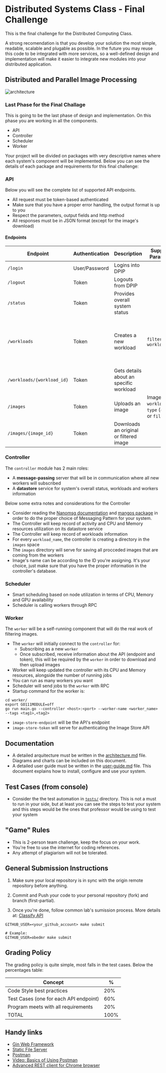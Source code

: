 Distributed Systems Class - Final Challenge
===========================================

This is the final challenge  for the Distributed Computing Class.

A strong recomendation is that you develop your solution the most simple, readable, scalable and plugable as possible. In the future you may reuse this code to
be integrated with  more services, so a well-defined design and implementation will make it easier to integrate new modules into your distributed application.

Distributed and Parallel Image Processing
-----------------------------------------

![architecture](images/architecture.png)

### Last Phase for the Final Challage
This is going to be the last phase of design and implementation.
On this phase you are working in all the components.
- API
- Controller
- Scheduler
- Worker

Your project will be divided on packages with very descriptive names where each system's component will be implemented.
Below you can see the details of each package and requirements for this final challenge:

### API
Below you will see the complete list of supported API endpoints.

  - All request must be token-based authenticated
  - Make sure that you have a proper error handling, the output format is up to you
  - Respect the parameters, output fields and http method
  - All responses must be in JSON format (except for the image's download)

#### Endpoints
| Endpoint                   | Authentication | Description                             | Supported Parameters      | JSON Response fields                                                                                                                                                                 | HTTP Method |
|----------------------------|----------------|-----------------------------------------|---------------------------|--------------------------------------------------------------------------------------------------------------------------------------------------------------------------------------|-------------|
| `/login`                   | User/Password  | Logins into DPIP                        |                           | `user`, `token`                                                                                                                                                                      | POST        |
| `/logout`                  | Token          | Logouts from DPIP                       |                           | `logout_message`                                                                                                                                                                     | DELETE      |
| `/status`                  | Token          | Provides overall system status          |                           | `system_name`, `server_time`, `active_workloads`(array)                                                                                                                              | GET         |
| `/workloads`               | Token          | Creates a new workload                  | `filter`, `workload_name` | `workload_id`, `filter` (`grayscale`, or `blur`), `workload_name`, `status` (`scheduling`, `running`, `completed`), `running_jobs` (integer), `filtered_images` (images - IDs array) | POST        |
| `/workloads/{workload_id}` | Token          | Gets details about an specific workload |                           | Same data as previous endpoint ^^                                                                                                                                                    | GET         |
| `/images`                  | Token          | Uploads an image                        | Image file, `workload_id`, `type` (`orginal` or `filtered`) | `workload_id`, `image_id`, `type` (`orginal` or `filtered`)                                                                                                                          | POST        |
| `/images/{image_id}`       | Token          | Downloads an original or filtered image |                           |                                                                                                                                                                                      | GET         |


### Controller

The `controller` module has 2 main roles:

- A **message-passing** server that will be in communication where all new workers will subscribed
- A **datastore** service for system's overall status, workloads and workers information

Below some extra notes and considerations for the Controller

  - Consider reading the [Nanomsg documentation](https://nanomsg.org/gettingstarted/index.html) and [mangos package](https://github.com/nanomsg/mangos) in order to do the proper choice of Messaging Pattern for your system.
  - The Controller will keep record of activity and CPU and Memory resources utilization on its datastore service
  - The Controller will keep record of workloads information
  - For every `workload_name`, the controller is creating a directory in the `images` space
  - The `images` directory will serve for saving all procceded images that are coming from the workers
  - Image's name can be according to the ID you're assigning. It's your choice, just make sure that you have the proper information in the controller's database.


### Scheduler
  - Smart scheduling based on node utilization in terms of CPU, Memory and GPU availability
  - Scheduler is calling workers through RPC


### Worker

The `worker` will be a self-running component that will do the real work of filtering images.

- The `worker` will initially connect to the `controller` for:
  - Subscribing as a new `worker`
  - Once subscribed, receive information about the API (endpoint and token), this will be required by the `worker` in order to
    download and then upload images
- Worker will keep updated the controller with its CPU and Memory resources, alongside the number of running jobs
- You can run as many workers you want
- Scheduler will send jobs to the `worker` with RPC
- Startup command for the worker is:

```
cd worker/
export GO111MODULE=off
go run main.go --controller <host>:<port> --worker-name <worker_name> --tags <tag1>,<tag2>
```

- `image-store-endpoint` will be the API's endpoint
- `image-store-token` will serve for authenticating the Image Store API

## Documentation

- A detailed arquitecture must be written in the [architecture.md](architecture.md) file. Diagrams and charts can be included on this document.
- A detailed user guide must be written in the [user-guide.md](user-guide.md) file. This document explains how to install, configure and use your system.


Test Cases (from console)
-------------------------

- Consider the the test automation in [`tests/`](./tests/) directory. This is not a must to run in your side, but at least you can see the steps to test your system and this steps would be the ones that professor would be using to test your system

"Game" Rules
------------

- This is 2-person team challenge, keep the focus on your work.
- You're free to use the internet for coding references.
- Any attempt of plagiarism will not be tolerated.


General Submission Instructions
-------------------------------
1. Make sure your local repository is in sync with the origin remote repository before anything.
2. Commit and Push your code to your personal repository (fork) and branch (first-partial).

3. Once you're done, follow common lab's sumission process. More details at: [Classify API](../../classify.md)
```
GITHUB_USER=<your_github_account> make submit

# Example:
GITHUB_USER=obedmr make submit
```

Grading Policy
--------------

The grading policy is quite simple, most falls in the test cases. Below the percentages table:

| Concept                                | %    |
|----------------------------------------|------|
| Code Style best practices              | 20%  |
| Test Cases (one for each API endpoint) | 60%  |
| Program meets with all requirements    | 20%  |
| TOTAL                                  | 100% |

Handy links
-----------
- [Gin Web Framework](https://github.com/gin-gonic/gin)
- [Static File Server](https://github.com/gin-contrib/static)
- [Postman](https://www.postman.com/)
- [Video: Basics of Using Postman](https://youtu.be/t5n07Ybz7yI)
- [Advanced REST client for Chrome browser](https://chrome.google.com/webstore/detail/advanced-rest-client/hgmloofddffdnphfgcellkdfbfbjeloo?hl=es-419)

